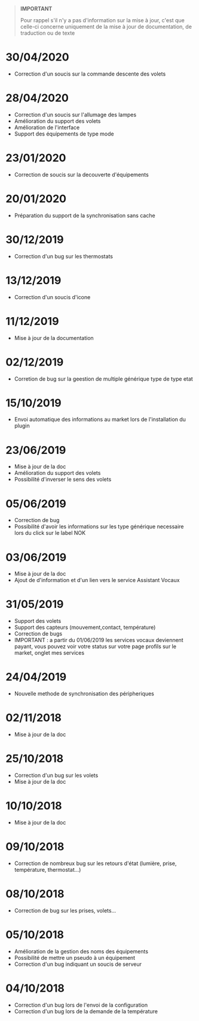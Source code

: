 >**IMPORTANT**
>
>Pour rappel s'il n'y a pas d'information sur la mise à jour, c'est que celle-ci concerne uniquement de la mise à jour de documentation, de traduction ou de texte

# 30/04/2020

- Correction d'un soucis sur la commande descente des volets

# 28/04/2020

- Correction d'un soucis sur l'allumage des lampes
- Amélioration du support des volets
- Amélioration de l'interface
- Support des équipements de type mode

# 23/01/2020

- Correction de soucis sur la decouverte d'équipements

# 20/01/2020

- Préparation du support de la synchronisation sans cache

# 30/12/2019

- Correction d'un bug sur les thermostats

# 13/12/2019

- Correction d'un soucis d'icone

# 11/12/2019

- Mise à jour de la documentation

# 02/12/2019

- Corretion de bug sur la geestion de multiple générique type de type etat

# 15/10/2019

- Envoi automatique des informations au market lors de l'installation du plugin

# 23/06/2019

- Mise à jour de la doc
- Amélioration du support des volets
- Possibilité d'inverser le sens des volets

# 05/06/2019

- Correction de bug
- Possibilité d'avoir les informations sur les type générique necessaire lors du click sur le label NOK

# 03/06/2019

- Mise à jour de la doc
- Ajout de d'information et d'un lien vers le service Assistant Vocaux

# 31/05/2019

- Support des volets
- Support des capteurs (mouvement,contact, température)
- Correction de bugs
- IMPORTANT : a partir du 01/06/2019 les services vocaux deviennent payant, vous pouvez voir votre status sur votre page profils sur le market, onglet mes services

# 24/04/2019

- Nouvelle methode de synchronisation des péripheriques

# 02/11/2018

- Mise à jour de la doc

# 25/10/2018

- Correction d'un bug sur les volets
- Mise à jour de la doc

# 10/10/2018

- Mise à jour de la doc

# 09/10/2018

- Correction de nombreux bug sur les retours d'état (lumière, prise, température, thermostat...)

# 08/10/2018

- Correction de bug sur les prises, volets...

# 05/10/2018

- Amélioration de la gestion des noms des équipements
- Possibilité de mettre un pseudo à un équipement
- Correction d'un bug indiquant un soucis de serveur

# 04/10/2018

- Correction d'un bug lors de l'envoi de la configuration
- Correction d'un bug lors de la demande de la température
